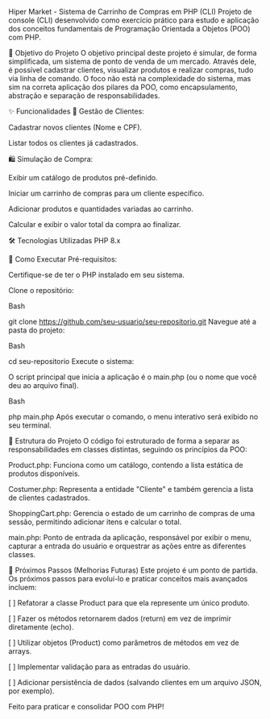 Hiper Market - Sistema de Carrinho de Compras em PHP (CLI)
Projeto de console (CLI) desenvolvido como exercício prático para estudo e aplicação dos conceitos fundamentais de Programação Orientada a Objetos (POO) com PHP.

🎯 Objetivo do Projeto
O objetivo principal deste projeto é simular, de forma simplificada, um sistema de ponto de venda de um mercado. Através dele, é possível cadastrar clientes, visualizar produtos e realizar compras, tudo via linha de comando. O foco não está na complexidade do sistema, mas sim na correta aplicação dos pilares da POO, como encapsulamento, abstração e separação de responsabilidades.

✨ Funcionalidades
👤 Gestão de Clientes:

Cadastrar novos clientes (Nome e CPF).

Listar todos os clientes já cadastrados.

🛍️ Simulação de Compra:

Exibir um catálogo de produtos pré-definido.

Iniciar um carrinho de compras para um cliente específico.

Adicionar produtos e quantidades variadas ao carrinho.

Calcular e exibir o valor total da compra ao finalizar.

🛠️ Tecnologias Utilizadas
PHP 8.x

🚀 Como Executar
Pré-requisitos:

Certifique-se de ter o PHP instalado em seu sistema.

Clone o repositório:

Bash

git clone https://github.com/seu-usuario/seu-repositorio.git
Navegue até a pasta do projeto:

Bash

cd seu-repositorio
Execute o sistema:

O script principal que inicia a aplicação é o main.php (ou o nome que você deu ao arquivo final).

Bash

php main.php
Após executar o comando, o menu interativo será exibido no seu terminal.

📂 Estrutura do Projeto
O código foi estruturado de forma a separar as responsabilidades em classes distintas, seguindo os princípios da POO:

Product.php: Funciona como um catálogo, contendo a lista estática de produtos disponíveis.

Costumer.php: Representa a entidade "Cliente" e também gerencia a lista de clientes cadastrados.

ShoppingCart.php: Gerencia o estado de um carrinho de compras de uma sessão, permitindo adicionar itens e calcular o total.

main.php: Ponto de entrada da aplicação, responsável por exibir o menu, capturar a entrada do usuário e orquestrar as ações entre as diferentes classes.

🌱 Próximos Passos (Melhorias Futuras)
Este projeto é um ponto de partida. Os próximos passos para evoluí-lo e praticar conceitos mais avançados incluem:

[ ] Refatorar a classe Product para que ela represente um único produto.

[ ] Fazer os métodos retornarem dados (return) em vez de imprimir diretamente (echo).

[ ] Utilizar objetos (Product) como parâmetros de métodos em vez de arrays.

[ ] Implementar validação para as entradas do usuário.

[ ] Adicionar persistência de dados (salvando clientes em um arquivo JSON, por exemplo).

Feito para praticar e consolidar POO com PHP!
